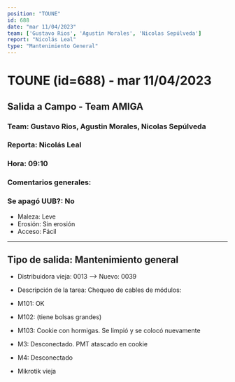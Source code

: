 ```yaml
---
position: "TOUNE"
id: 688
date: "mar 11/04/2023"
team: ['Gustavo Rios', 'Agustin Morales', 'Nicolas Sepúlveda']
report: "Nicolás Leal"
type: "Mantenimiento General"
---
```


# TOUNE (id=688) - mar 11/04/2023
## Salida a Campo - Team AMIGA
### Team: Gustavo Rios, Agustin Morales, Nicolas Sepúlveda
### Reporta: Nicolás Leal
### Hora: 09:10
### Comentarios generales: 
### Se apagó UUB?: No 
- Maleza: Leve
- Erosión: Sin erosión
- Acceso: Fácil
---------
## Tipo de salida: Mantenimiento general
   - Distribuidora vieja: 0013 --> Nuevo: 0039
   - Descripción de la tarea: Chequeo de cables de módulos:
- M101: OK
- M102:  (tiene bolsas grandes) 
- M103: Cookie con hormigas. Se limpió y se colocó nuevamente
- M3: Desconectado. PMT atascado en cookie
- M4: Desconectado

- Mikrotik vieja
